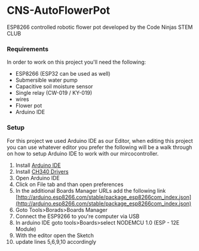 # CNS-AutoFlowerPot
ESP8266 controlled robotic flower pot developed by the Code Ninjas STEM CLUB

### Requirements
In order to work on this project you'll need the following:
- ESP8266 (ESP32 can be used as well)
- Submersible water pump
- Capacitive soil moisture sensor
- Single relay (CW-019 / KY-019)
- wires
- Flower pot
- Arduino IDE

### Setup 
For this project we used Arduino IDE as our Editor, when editing this project you can use whatever editor you prefer the following will be a walk through on how to setup Arduino IDE to work with our mircocontroller.

1. Install [Arduino IDE](https://www.arduino.cc/en/software)
2. Install [CH340 Drivers](https://www.wch-ic.com/downloads/CH341SER_ZIP.html)
3. Open Arduino IDE
4. Click on File tab and than open preferences
5. In the additional Boards Manager URLs add the following link [http://arduino.esp8266.com/stable/package_esp8266com_index.json](http://arduino.esp8266.com/stable/package_esp8266com_index.json)
6. Goto Tools>Borads>Boards Manager
7. Connect the ESP9266 to you're computer via USB
8. In arduino IDE goto tools>Boards>select NODEMCU 1.0 (ESP - 12E Module)
9. With the editor open the Sketch
10. update lines 5,6,9,10 accordingly
